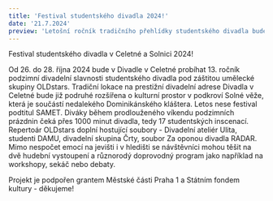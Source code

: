 ```yaml
---
title: 'Festival studentského divadla 2024!'
date: '21.7.2024'
preview: 'Letošní ročník tradičního přehlídky studentského divadla bude probíhat od 26. do 28. října. Divadlo v Celetné rozšíří nedaleká podkrovní Solnice. '
--- 
```


Festival studentského divadla v Celetné a Solnici 2024! 

Od 26. do 28. října 2024 bude v Divadle v Celetné probíhat 13. ročník podzimní divadelní slavnosti studentského divadla pod záštitou umělecké skupiny OLDstars. Tradiční lokace na prestižní divadelní adrese Divadla v Celetné bude již podruhé rozšířena o kulturní prostor v podkroví Solné věže, která je součástí nedalekého Dominikánského kláštera. Letos nese festival podtitul SAMET.
Diváky během prodlouženého víkendu podzimních prázdnin čeká přes 1000 minut divadla, tedy 17 studentských inscenací. Repertoár OLDstars doplní hostující soubory - Divadelní ateliér Ulita, studenti DAMU, divadelní skupina Črty, soubor Za oponou divadla RADAR. Mimo nespočet emocí na jevišti i v hledišti se návštěvníci mohou těšit na dvě hudební vystoupení a různorodý doprovodný program jako například na workshopy, sekáč nebo debaty.


Projekt je podpořen grantem Městské části Praha 1 a Státním fondem kultury - děkujeme!

